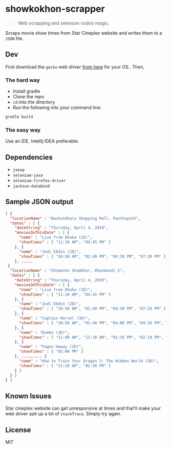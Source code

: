 # showkokhon-scrapper
> Web scrapping and selenium vodoo magic.

Scraps movie show times from Star Cineplex website and writes them to a
`JSON` file.


## Dev
First download the `gecko` web driver [from here](https://github.com/mozilla/geckodriver/releases) for your OS.. Then,

### The hard way
- Install gradle
- Clone the repo
- `cd` into the directory
- Run the following into your command line.

```bash
gradle build
```

### The easy way
Use an IDE. Intellij IDEA preferable.

## Dependencies
- `jsoup`
- `selenium-java`
- `selenium-firefox-driver`
- `jackson-databind`

## Sample JSON output
```json
[ {
  "locationName" : "Bashundhara Shopping Mall, Panthapath",
  "dates" : [ {
    "dateString" : "Thursday, April 4, 2019",
    "moviesOnThisDate" : [ {
      "name" : "Live from Dhaka (2D)",
      "showTimes" : [ "11:10 AM", "04:45 PM" ]
    }, {
      "name" : "Jodi Ekdin (2D)",
      "showTimes" : [ "10:50 AM", "01:40 PM", "04:30 PM", "07:20 PM" ]
    }, .....
 {
  "locationName" : "Shimanto Shambhar, Dhanmondi 2",
  "dates" : [ {
    "dateString" : "Thursday, April 4, 2019",
    "moviesOnThisDate" : [ {
      "name" : "Live from Dhaka (2D)",
      "showTimes" : [ "11:10 AM", "04:45 PM" ]
    }, {
      "name" : "Jodi Ekdin (2D)",
      "showTimes" : [ "10:50 AM", "01:40 PM", "04:30 PM", "07:20 PM" ]
    }, {
      "name" : "Captain Marvel (3D)",
      "showTimes" : [ "10:50 AM", "01:40 PM", "04:00 PM", "04:30 PM", "07:00 PM", "07:30 PM" ]
    }, {
      "name" : "Dumbo (3D)",
      "showTimes" : [ "11:00 AM", "11:30 AM", "01:35 PM", "02:10 PM", "04:10 PM", "04:50 PM", "06:50 PM", "07:15 PM" ]
    }, {
      "name" : "Fagun Haway (2D)",
      "showTimes" : [ "02:00 PM" ]
    }, ......... {
      "name" : "How to Train Your Dragon 3: The Hidden World (3D)",
      "showTimes" : [ "11:20 AM", "01:50 PM" ]
    } ]
  } ]
} ]
```


## Known Issues
Star cineplex website can get unresponsive at times and that'll make your web driver spit up a lot of `stackTrace`. Simply try again.


## License
MIT